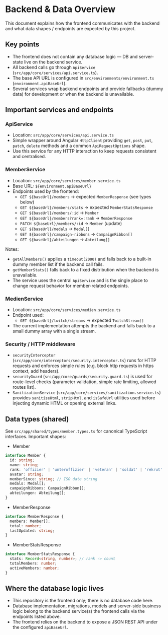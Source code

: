 # Backend & Data Overview

This document explains how the frontend communicates with the backend and what data shapes / endpoints are expected by this project.

## Key points

- The frontend does not contain any database logic — DB and server-state live on the backend service.
- All backend calls go through `ApiService` (`src/app/core/services/api.service.ts`).
- The base API URL is configured in `src/environments/environment.ts` (`environment.apiBaseUrl`).
- Several services wrap backend endpoints and provide fallbacks (dummy data) for development or when the backend is unavailable.

## Important services and endpoints

### ApiService
- Location: `src/app/core/services/api.service.ts`
- Simple wrapper around Angular `HttpClient` providing `get`, `post`, `put`, `patch`, `delete` methods and a common `ApiRequestOptions` shape.
- Use this service for any HTTP interaction to keep requests consistent and centralised.

### MemberService
- Location: `src/app/core/services/member.service.ts`
- Base URL: `${environment.apiBaseUrl}`
- Endpoints used by the frontend:
  - `GET ${baseUrl}/members` -> expected `MemberResponse` (see types below)
  - `GET ${baseUrl}/members/stats` -> expected `MemberStatsResponse`
  - `GET ${baseUrl}/members/:id` -> `Member`
  - `GET ${baseUrl}/members?rank=:rank` -> `MemberResponse`
  - `PATCH ${baseUrl}/members/:id` -> `Member` (update)
  - `GET ${baseUrl}/medals` -> `Medal[]`
  - `GET ${baseUrl}/campaign-ribbons` -> `CampaignRibbon[]`
  - `GET ${baseUrl}/abteilungen` -> `Abteilung[]`

Notes:
- `getAllMembers()` applies a `timeout(2000)` and falls back to a built-in dummy member list if the backend call fails.
- `getMemberStats()` falls back to a fixed distribution when the backend is unavailable.
- The service uses the central `ApiService` and is the single place to change request behavior for member-related endpoints.

### MedienService
- Location: `src/app/core/services/medien.service.ts`
- Endpoint used:
  - `GET ${baseUrl}/twitch/streams` -> expected `TwitchStream[]`
- The current implementation attempts the backend and falls back to a small dummy array with a single stream.

### Security / HTTP middleware
- `securityInterceptor` (`src/app/core/interceptors/security.interceptor.ts`) runs for HTTP requests and enforces simple rules (e.g. block http requests in https context, add headers).
- `securityGuard` (`src/app/core/guards/security.guard.ts`) is used for route-level checks (parameter validation, simple rate limiting, allowed routes list).
- `SanitizationService` (`src/app/core/services/sanitization.service.ts`) provides `sanitizeHtml`, `stripHtml`, and `isSafeUrl` utilities used before injecting dynamic HTML or opening external links.

## Data types (shared)
See `src/app/shared/types/member.types.ts` for canonical TypeScript interfaces. Important shapes:

- Member
```ts
interface Member {
  id: string;
  name: string;
  rank: 'offizier' | 'unteroffizier' | 'veteran' | 'soldat' | 'rekrut' | 'gast';
  avatar: string;
  memberSince: string; // ISO date string
  medals: Medal[];
  campaignRibbons: CampaignRibbon[];
  abteilungen: Abteilung[];
}
```

- MemberResponse
```ts
interface MemberResponse {
  members: Member[];
  total: number;
  lastUpdated: string;
}
```

- MemberStatsResponse
```ts
interface MemberStatsResponse {
  stats: Record<string, number>; // rank -> count
  totalMembers: number;
  activeMembers: number;
}
```

## Where the database logic lives
- This repository is the frontend only; there is no database code here.
- Database implementation, migrations, models and server-side business logic belong to the backend service(s) the frontend calls via the endpoints listed above.
- The frontend relies on the backend to expose a JSON REST API under the configured `apiBaseUrl`.
